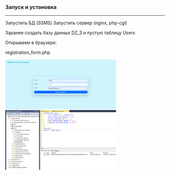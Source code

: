 ### Запуск и установка 
---
Запустить БД (SSMS)
Запустить сервер (nginx, php-cgi)

Заранее создать базу данных DZ_3 и пустую таблицу Users

Открываем в браузере:

registration_form.php

<img src="images/Screenshot_1.png" alt="скриншот" width="350">
<img src="images/Screenshot_2.png" alt="скриншот" width="350">